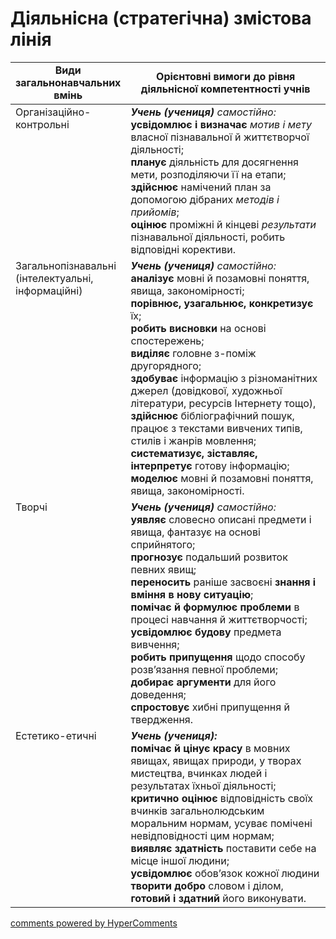 <div id="hypercomments_widget" class="js-hypercomments-widget invisible"></div>

# Діяльнісна (стратегічна) змістова лінія

<table>
  <tr>
    <td width="30%" align="center"><b>Види загальнонавчальних вмінь</b></td>
    <td width="70%" align="center"><b>Орієнтовні вимоги до рівня діяльнісної компетентності  учнів</b></td>
  </tr>
<tbody>
  <tr>
    <td width="30%" style="vertical-align:top !important;">
Організаційно-контрольні
</td>
    <td width="70%" style="vertical-align:top !important;">
<i><b>Учень (учениця)</b></i> <i>самостійно: </i><br>
<b>усвідомлює i визначає</b> <i>мотив і мету</i>   власної пізнавальної  й життєтворчої діяльності;<br>
<b>планує</b> діяльність для досягнення мети, розподіляючи її на етапи;<br>
<b>здійснює</b> намічений  план за допомогою дібраних <i>методів і прийомів</i>; <br>
<b>оцінює</b> проміжні й кінцеві  <i>результати</i> пізнавальної діяльності, робить відповідні корективи.</td>
  </tr>
  <tr>
    <td width="30%" style="vertical-align:top !important;">
Загальнопізнавальні (інтелектуальні, інформаційні)
</td>
    <td width="70%" style="vertical-align:top !important;">
<i><b>Учень (учениця)</b></i> <i>самостійно: </i><br>
<b>аналізує</b> мовні й позамовні поняття, явища, закономірності; <br>
<b>порівнює, узагальнює, конкретизує</b> їх;<br> 
<b>робить висновки</b>  на основі спостережень;<br>
<b>виділяє</b> головне з-поміж другорядного;<br>
<b>здобуває</b>  інформацію з різноманітних джерел (довідкової, художньої літератури, ресурсів Інтернету тощо),  <b>здійснює</b>  бібліографічний пошук, працює  з текстами  вивчених типів, стилів і жанрів мовлення;<br>
<b>систематизує, зіставляє, інтерпретує</b> готову інформацію;<br>
<b>моделює</b> мовні й позамовні поняття, явища, закономірності.
</td>
  </tr>
  <tr>
    <td width="30%" style="vertical-align:top !important;">
Творчі
</td>
    <td width="70%" style="vertical-align:top !important;">
<i><b>Учень (учениця)</b></i> <i>самостійно:</i><br>
<b>уявляє</b> словесно описані предмети і явища, фантазує на основі сприйнятого;<br>
<b>прогнозує</b> подальший розвиток певних явищ;<br>
<b>переносить</b> раніше засвоєні <b>знання і вміння в нову ситуацію</b>;<br>
<b>помічає й формулює проблеми</b> в процесі навчання й життєтворчості;<br>
<b>усвідомлює будову</b> предмета вивчення;<br>
<b>робить припущення</b> щодо способу розв’язання певної проблеми; <br>
<b>добирає аргументи</b> для  його доведення;<br>
<b>спростовує</b>  хибні припущення й твердження.
</td>
  </tr>
  <tr>
    <td width="30%" style="vertical-align:top !important;">
Естетико-етичні
</td>
    <td width="70%" style="vertical-align:top !important;">
<i><b>Учень (учениця):</b></i> <br><b>помічає й цінує красу</b> в мовних явищах, явищах природи, у творах мистецтва, вчинках  людей і результатах їхньої діяльності;<br>
<b>критично оцінює</b> відповідність своїх вчинків загальнолюдським моральним нормам, усуває  помічені невідповідності цим нормам; <br>
<b>виявляє здатність</b> поставити себе на місце іншої людини;<br>
<b>усвідомлює</b> обов’язок кожної людини <b>творити добро</b> словом і ділом, <b>готовий і здатний</b>  його виконувати.
</td>
  </tr>
</tbody>
</table>

<div class="js-hypercomments-container">
<a href="http://hypercomments.com" class="hc-link" title="comments widget">comments powered by HyperComments</a>
</div>